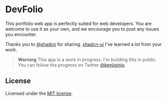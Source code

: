 # DevFolio

This portfolio web app is perfectly suited for web developers. You are welcome to use it as your own, and we encourage you to post any issues you encounter.

Thanks you to [@shadcn](https://twitter.com/shadcn) for sharing. [shadcn-ui](https://github.com/shadcn-ui/) I've learned a lot from your work. 

> **Warning**
> This app is a work in progress. I'm building this in public. You can follow the progress on Twitter [@kenjiginjo](https://twitter.com/kenjiginjo).



## License

Licensed under the [MIT license](https://github.com/kenjiginjo/devfolio/LICENSE.md).

